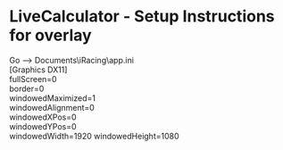 # LiveCalculator - Setup Instructions for overlay

Go --> Documents\iRacing\app.ini  
[Graphics DX11]  
fullScreen=0  
border=0  
windowedMaximized=1  
windowedAlignment=0  
windowedXPos=0  
windowedYPos=0  
windowedWidth=1920 
windowedHeight=1080  
